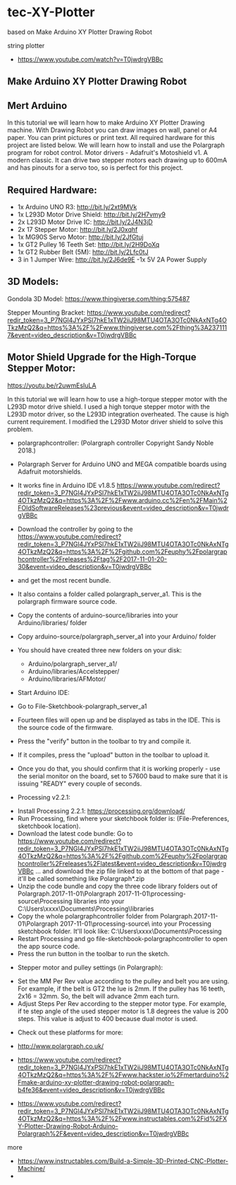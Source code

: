 # tec-XY-Plotter

based on Make Arduino XY Plotter Drawing Robot


string plotter
- https://www.youtube.com/watch?v=T0jwdrgVBBc

## Make Arduino XY Plotter Drawing Robot

## Mert Arduino

In this tutorial we will learn how to make Arduino XY Plotter Drawing machine. With Drawing Robot you can draw images on wall, panel or A4 paper. You can print pictures or print text. All required hardware for this project are listed below. We will learn how to install and use the Polargraph program for robot control. Motor drivers - Adafruit's Motoshield v1. A modern classic. It can drive two stepper motors each drawing up to 600mA and has pinouts for a servo too, so is perfect for this project.

## Required Hardware:
- 1x Arduino UNO R3: http://bit.ly/2xt9MVk
- 1x L293D Motor Drive Shield: http://bit.ly/2H7vmy9
- 2x L293D Motor Drive IC: http://bit.ly/2J4N3jD
- 2x 17 Stepper Motor: http://bit.ly/2J0xqhf
- 1x MG90S Servo Motor: http://bit.ly/2JfGtuj
- 1x GT2 Pulley 16 Teeth Set: http://bit.ly/2H9DoXq
- 1x GT2 Rubber Belt (5M): http://bit.ly/2Lfc0tJ
- 3 in 1 Jumper Wire: http://bit.ly/2J6de9E
-1x 5V 2A Power Supply

## 3D Models:
Gondola 3D Model: https://www.thingiverse.com/thing:575487

Stepper Mounting Bracket: https://www.youtube.com/redirect?redir_token=3_P7NGl4JYxPSl7hkE1xTW2iiJ98MTU4OTA3OTc0NkAxNTg4OTkzMzQ2&q=https%3A%2F%2Fwww.thingiverse.com%2Fthing%3A2371117&event=video_description&v=T0jwdrgVBBc

## Motor Shield Upgrade for the High-Torque Stepper Motor: 
https://youtu.be/r2uwmEsIuLA

In this tutorial we will learn how to use a high-torque stepper motor with the L293D motor drive shield. I used a high torque stepper motor with the L293D motor driver, so the L293D integration overheated. The cause is high current requirement. I modified the L293D Motor driver shield to solve this problem.

* polargraphcontroller: (Polargraph controller Copyright Sandy Noble 2018.)
* Polargraph Server for Arduino UNO and MEGA compatible boards using Adafruit motorshields.
* It works fine in Arduino IDE v1.8.5 https://www.youtube.com/redirect?redir_token=3_P7NGl4JYxPSl7hkE1xTW2iiJ98MTU4OTA3OTc0NkAxNTg4OTkzMzQ2&q=https%3A%2F%2Fwww.arduino.cc%2Fen%2FMain%2FOldSoftwareReleases%23previous&event=video_description&v=T0jwdrgVBBc 

* Download the controller by going to the https://www.youtube.com/redirect?redir_token=3_P7NGl4JYxPSl7hkE1xTW2iiJ98MTU4OTA3OTc0NkAxNTg4OTkzMzQ2&q=https%3A%2F%2Fgithub.com%2Feuphy%2Fpolargraphcontroller%2Freleases%2Ftag%2F2017-11-01-20-30&event=video_description&v=T0jwdrgVBBc

* and get the most recent bundle.
* It also contains a folder called polargraph_server_a1. This is the polargraph firmware source code.
* Copy the contents of arduino-source/libraries into your Arduino/libraries/ folder
* Copy arduino-source/polargraph_server_a1 into your Arduino/ folder
* You should have created three new folders on your disk:
  * Arduino/polargraph_server_a1/
  * Arduino/libraries/Accelstepper/
  * Arduino/libraries/AFMotor/
* Start Arduino IDE:
* Go to File-Sketchbook-polargraph_server_a1
* Fourteen files will open up and be displayed as tabs in the IDE. This is the source code of the firmware.
* Press the "verify" button in the toolbar to try and compile it.
* If it compiles, press the "upload" button in the toolbar to upload it.
- Once you do that, you should confirm that it is working properly - use the serial monitor on the board, set to 57600 baud to make sure that it is issuing "READY" every couple of seconds.

* Processing v2.2.1:
- Install Processing 2.2.1: https://processing.org/download/
- Run Processing, find where your sketchbook folder is: (File-Preferences, sketchbook location).
- Download the latest code bundle: Go to https://www.youtube.com/redirect?redir_token=3_P7NGl4JYxPSl7hkE1xTW2iiJ98MTU4OTA3OTc0NkAxNTg4OTkzMzQ2&q=https%3A%2F%2Fgithub.com%2Feuphy%2Fpolargraphcontroller%2Freleases%2Flatest&event=video_description&v=T0jwdrgVBBc ... and download the zip file linked to at the bottom of that page - it'll be called something like Polargraph*.zip
- Unzip the code bundle and copy the three code library folders out of Polargraph.2017-11-01\Polargraph 2017-11-01\processing-source\Processing libraries into your C:\Users\xxxx\Documents\Processing\libraries
- Copy the whole polargraphcontroller folder from Polargraph.2017-11-01\Polargraph 2017-11-01\processing-source\ into your Processing sketchbook folder. It'll look like: C:\Users\xxxx\Documents\Processing
- Restart Processing and go file-sketchbook-polargraphcontroller to open the app source code.
- Press the run button in the toolbar to run the sketch.

* Stepper motor and pulley settings (in Polargraph):
- Set the MM Per Rev value according to the pulley and belt you are using. For example, if the belt is GT2 the lue is 2mm. If the pulley has 16 teeth, 2x16 = 32mm. So, the belt will advance 2mm each turn.
- Adjust Steps Per Rev according to the stepper motor type. For example, if te step angle of the used stepper motor is 1.8 degrees the value is 200 steps. This value is adjust to 400 because dual motor is used.

* Check out these platforms for more:

- http://www.polargraph.co.uk/

- https://www.youtube.com/redirect?redir_token=3_P7NGl4JYxPSl7hkE1xTW2iiJ98MTU4OTA3OTc0NkAxNTg4OTkzMzQ2&q=https%3A%2F%2Fwww.hackster.io%2Fmertarduino%2Fmake-arduino-xy-plotter-drawing-robot-polargraph-b4fe36&event=video_description&v=T0jwdrgVBBc

- https://www.youtube.com/redirect?redir_token=3_P7NGl4JYxPSl7hkE1xTW2iiJ98MTU4OTA3OTc0NkAxNTg4OTkzMzQ2&q=https%3A%2F%2Fwww.instructables.com%2Fid%2FXY-Plotter-Drawing-Robot-Arduino-Polargraph%2F&event=video_description&v=T0jwdrgVBBc


more
- https://www.instructables.com/Build-a-Simple-3D-Printed-CNC-Plotter-Machine/
- 
